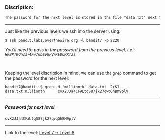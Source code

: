 ### Discription:
```txt
The password for the next level is stored in the file "data.txt" next to the word "millionth"
```

---

Just like the previous levels we ssh into the server using:
```shell
$ ssh bandit.labs.overthewire.org -l bandit7 -p 2220
```

_You'll need to pass in the password from the previous level, i.e.: `HKBPTKQnIay4Fw76bEy8PVxKEDQRKTzs`_

<br>

Keeping the level discription in mind, we can use the `grep` command to get the password for the next level:

```shell
bandit7@bandit:~$ grep -H 'millionth' data.txt  2>&1
data.txt:millionth      cvX2JJa4CFALtqS87jk27qwqGhBM9plV
```

---

##### Password for next level:
    cvX2JJa4CFALtqS87jk27qwqGhBM9plV

---

Link to the level: [Level 7 ➙ Level 8](https://overthewire.org/wargames/bandit/bandit8.html)
